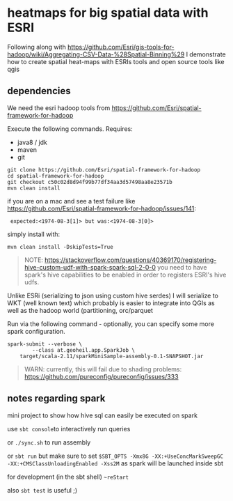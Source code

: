 # heatmaps for big spatial data with ESRI
Following along with https://github.com/Esri/gis-tools-for-hadoop/wiki/Aggregating-CSV-Data-%28Spatial-Binning%29
I demonstrate how to create spatial heat-maps with ESRIs tools and open source tools like qgis

## dependencies
We need the esri hadoop tools from https://github.com/Esri/spatial-framework-for-hadoop

Execute the following commands. Requires:
- java8 / jdk
- maven
- git
```
git clone https://github.com/Esri/spatial-framework-for-hadoop
cd spatial-framework-for-hadoop
git checkout c50c02d8d94f99b77df34aa3d57498aa8e23571b
mvn clean install
```

if you are on a mac and see a test failure like https://github.com/Esri/spatial-framework-for-hadoop/issues/141:
```
 expected:<1974-08-3[1]> but was:<1974-08-3[0]>
```

simply install with:
```
mvn clean install -DskipTests=True
```


>NOTE: https://stackoverflow.com/questions/40369170/registering-hive-custom-udf-with-spark-spark-sql-2-0-0 you need to have
spark's hive capabilities to be enabled in order to registers ESRI's hive udfs.

Unlike ESRi (serializing to json using custom hive serdes) I will serialize to WKT (well known text) which 
probably is easier to integrate into QGIs as well as the hadoop world (partitioning, orc/parquet

Run via the following command - optionally, you can specify some more spark configuration.
```
spark-submit --verbose \
        --class at.geoheil.app.SparkJob \
	target/scala-2.11/sparkMiniSample-assembly-0.1-SNAPSHOT.jar
```
> WARN: currently, this will fail due to shading problems: https://github.com/pureconfig/pureconfig/issues/333

## notes regarding spark
mini project to show how hive sql can easily be executed on spark

use `sbt console`to interactively run queries

or `./sync.sh` to run assembly

or `sbt run` but make sure to set `$SBT_OPTS -Xmx8G -XX:+UseConcMarkSweepGC -XX:+CMSClassUnloadingEnabled -Xss2M`
as spark will be launched inside sbt 

for development (in the sbt shell) `~reStart`

also `sbt test` is useful ;)